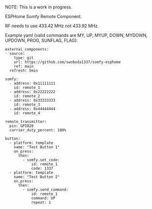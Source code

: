 NOTE: This is a work in progress.

ESPHome Somfy Remote Component.

RF needs to use 433.42 MHz not 433.92 MHz.

Example yaml (valid commands are MY, UP, MYUP, DOWN, MYDOWN, UPDOWN, PROG, SUNFLAG, FLAG):

    external_components:
    - source:
        type: git
        url: https://github.com/swoboda1337/somfy-esphome
        ref: main
      refresh: 5min

    somfy:
      - address: 0x11111111
        id: remote_1
      - address: 0x22222222
        id: remote_2
      - address: 0x33333333
        id: remote_3
      - address: 0x44444444
        id: remote_4

    remote_transmitter:
      pin: GPIO20
      carrier_duty_percent: 100%

    button:
      - platform: template
        name: "Test Button 1"
        on_press:
          then:
            - somfy.set_code: 
                id: remote_1
                code: 1337
      - platform: template
        name: "Test Button 2"
        on_press:
          then:
            - somfy.send_command: 
                id: remote_1
                command: UP
                repeat: 1

